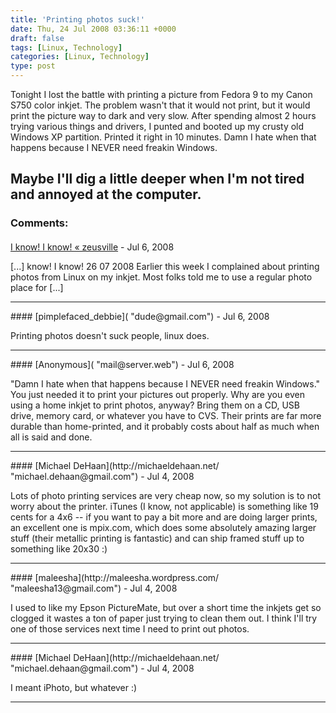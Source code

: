 ```yaml
---
title: 'Printing photos suck!'
date: Thu, 24 Jul 2008 03:36:11 +0000
draft: false
tags: [Linux, Technology]
categories: [Linux, Technology]
type: post
---
```


Tonight I lost the battle with printing a picture from Fedora 9 to my Canon S750 color inkjet. The problem wasn't that it would not print, but it would print the picture way to dark and very slow. After spending almost 2 hours trying various things and drivers, I punted and booted up my crusty old Windows XP partition. Printed it right in 10 minutes. Damn I hate when that happens because I NEVER need freakin Windows.

Maybe I'll dig a little deeper when I'm not tired and annoyed at the computer.
---
### Comments:
####
[I know! I know! &laquo; zeusville](http://zeusville.wordpress.com/2008/07/26/i-know-i-know/ "") - <time datetime="2008-07-26 14:40:27">Jul 6, 2008</time>

\[...\] know! I know! 26 07 2008 Earlier this week I complained about printing photos from Linux on my inkjet. Most folks told me to use a regular photo place for \[...\]
<hr />
####
[pimplefaced_debbie]( "dude@gmail.com") - <time datetime="2008-07-26 04:19:41">Jul 6, 2008</time>

Printing photos doesn't suck people, linux does.
<hr />
####
[Anonymous]( "mail@server.web") - <time datetime="2008-07-26 12:20:37">Jul 6, 2008</time>

"Damn I hate when that happens because I NEVER need freakin Windows." You just needed it to print your pictures out properly. Why are you even using a home inkjet to print photos, anyway? Bring them on a CD, USB drive, memory card, or whatever you have to CVS. Their prints are far more durable than home-printed, and it probably costs about half as much when all is said and done.
<hr />
####
[Michael DeHaan](http://michaeldehaan.net/ "michael.dehaan@gmail.com") - <time datetime="2008-07-24 08:38:33">Jul 4, 2008</time>

Lots of photo printing services are very cheap now, so my solution is to not worry about the printer. iTunes (I know, not applicable) is something like 19 cents for a 4x6 -- if you want to pay a bit more and are doing larger prints, an excellent one is mpix.com, which does some absolutely amazing larger stuff (their metallic printing is fantastic) and can ship framed stuff up to something like 20x30 :)
<hr />
####
[maleesha](http://maleesha.wordpress.com/ "maleesha13@gmail.com") - <time datetime="2008-07-24 18:25:47">Jul 4, 2008</time>

I used to like my Epson PictureMate, but over a short time the inkjets get so clogged it wastes a ton of paper just trying to clean them out. I think I'll try one of those services next time I need to print out photos.
<hr />
####
[Michael DeHaan](http://michaeldehaan.net/ "michael.dehaan@gmail.com") - <time datetime="2008-07-24 19:55:16">Jul 4, 2008</time>

I meant iPhoto, but whatever :)
<hr />
